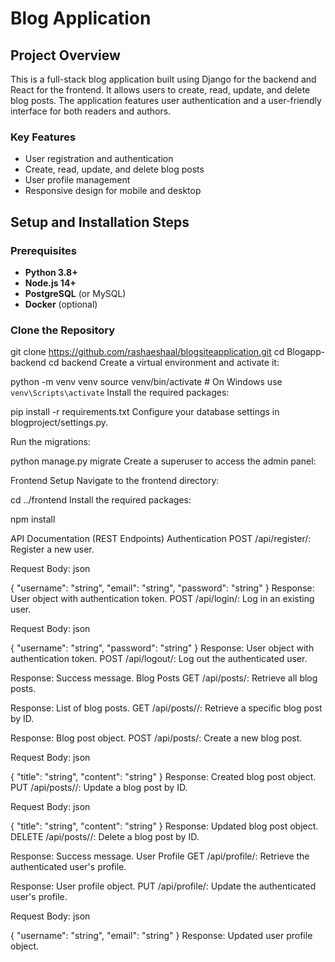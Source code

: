 # Blog Application

## Project Overview
This is a full-stack blog application built using Django for the backend and React for the frontend. It allows users to create, read, update, and delete blog posts. The application features user authentication and a user-friendly interface for both readers and authors.

### Key Features
- User registration and authentication
- Create, read, update, and delete blog posts
- User profile management
- Responsive design for mobile and desktop

## Setup and Installation Steps

### Prerequisites
- **Python 3.8+**
- **Node.js 14+**
- **PostgreSQL** (or MySQL)
- **Docker** (optional)

### Clone the Repository

git clone https://github.com/rashaeshaal/blogsiteapplication.git
cd Blogapp-backend
cd backend
Create a virtual environment and activate it:

python -m venv venv
source venv/bin/activate  # On Windows use `venv\Scripts\activate`
Install the required packages:

pip install -r requirements.txt
Configure your database settings in blogproject/settings.py.

Run the migrations:

python manage.py migrate
Create a superuser to access the admin panel:


Frontend Setup
Navigate to the frontend directory:

cd ../frontend
Install the required packages:

npm install

API Documentation (REST Endpoints)
Authentication
POST /api/register/: Register a new user.

Request Body:
json

{
  "username": "string",
  "email": "string",
  "password": "string"
}
Response: User object with authentication token.
POST /api/login/: Log in an existing user.

Request Body:
json

{
  "username": "string",
  "password": "string"
}
Response: User object with authentication token.
POST /api/logout/: Log out the authenticated user.

Response: Success message.
Blog Posts
GET /api/posts/: Retrieve all blog posts.

Response: List of blog posts.
GET /api/posts/<id>/: Retrieve a specific blog post by ID.

Response: Blog post object.
POST /api/posts/: Create a new blog post.

Request Body:
json

{
  "title": "string",
  "content": "string"
}
Response: Created blog post object.
PUT /api/posts/<id>/: Update a blog post by ID.

Request Body:
json

{
  "title": "string",
  "content": "string"
}
Response: Updated blog post object.
DELETE /api/posts/<id>/: Delete a blog post by ID.

Response: Success message.
User Profile
GET /api/profile/: Retrieve the authenticated user's profile.

Response: User profile object.
PUT /api/profile/: Update the authenticated user's profile.

Request Body:
json

{
  "username": "string",
  "email": "string"
}
Response: Updated user profile object.


